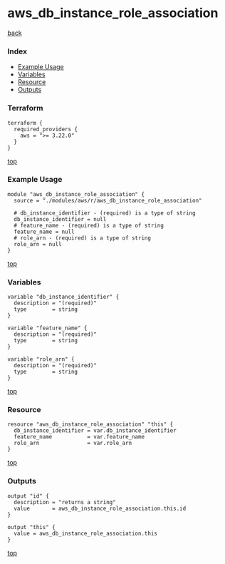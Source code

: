 # aws_db_instance_role_association
[back](../aws.md)
### Index
- [Example Usage](#example-usage)
- [Variables](#variables)
- [Resource](#resource)
- [Outputs](#outputs)
### Terraform
```hcl
terraform {
  required_providers {
    aws = ">= 3.22.0"
  }
}
```
[top](#index)
### Example Usage
```hcl
module "aws_db_instance_role_association" {
  source = "./modules/aws/r/aws_db_instance_role_association"

  # db_instance_identifier - (required) is a type of string
  db_instance_identifier = null
  # feature_name - (required) is a type of string
  feature_name = null
  # role_arn - (required) is a type of string
  role_arn = null
}
```
[top](#index)
### Variables
```hcl
variable "db_instance_identifier" {
  description = "(required)"
  type        = string
}

variable "feature_name" {
  description = "(required)"
  type        = string
}

variable "role_arn" {
  description = "(required)"
  type        = string
}
```
[top](#index)

### Resource
```hcl
resource "aws_db_instance_role_association" "this" {
  db_instance_identifier = var.db_instance_identifier
  feature_name           = var.feature_name
  role_arn               = var.role_arn
}
```
[top](#index)
### Outputs
```hcl
output "id" {
  description = "returns a string"
  value       = aws_db_instance_role_association.this.id
}

output "this" {
  value = aws_db_instance_role_association.this
}
```
[top](#index)
